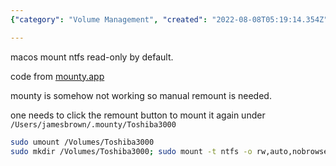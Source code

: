 ```yaml
---
{"category": "Volume Management", "created": "2022-08-08T05:19:14.354Z", "date": "2022-08-08 05:19:14", "description": "This article provides a step-by-step guide on how to mount NTFS volumes on MacOS using a command-line tool, along with troubleshooting tips for fixing issues when the app is not functioning properly. The instructions cover the process of unmounting and remounting a specific volume to ensure smooth performance.", "modified": "2022-08-18T15:36:54.872Z", "tags": ["macos", "ntfs", "system manage", "tips", "usage"], "title": "Macos Mount Ntfs Volumes"}

---
```


macos mount ntfs read-only by default.

code from [mounty.app](https://mounty.app/)

mounty is somehow not working so manual remount is needed.

one needs to click the remount button to mount it again under `/Users/jamesbrown/.mounty/Toshiba3000`

```bash
sudo umount /Volumes/Toshiba3000
sudo mkdir /Volumes/Toshiba3000; sudo mount -t ntfs -o rw,auto,nobrowse /dev/<diskIdentifier> /Volumes/Toshiba3000

```
